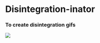 # Disintegration-inator
### To create disintegration gifs

<img src='assets/img/preview.gif'></img>
